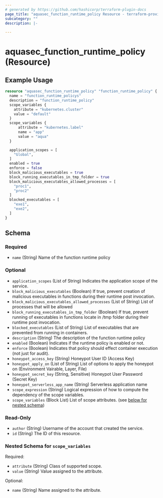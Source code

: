 ```yaml
---
# generated by https://github.com/hashicorp/terraform-plugin-docs
page_title: "aquasec_function_runtime_policy Resource - terraform-provider-aquasec"
subcategory: ""
description: |-
  
---
```


# aquasec_function_runtime_policy (Resource)



## Example Usage

```terraform
resource "aquasec_function_runtime_policy" "function_runtime_policy" {
  name = "function_runtime_policys"
  description = "function_runtime_policy"
  scope_variables {
    attribute = "kubernetes.cluster"
    value = "default"
  }
  scope_variables {
      attribute = "kubernetes.label"
      name = "app"
      value = "aqua"
  }

  application_scopes = [
    "Global",
  ]
  enabled = true
  enforce = false
  block_malicious_executables = true
  block_running_executables_in_tmp_folder = true
  block_malicious_executables_allowed_processes = [
    "proc1",
    "proc2"
  ]
  blocked_executables = [
    "exe1",
    "exe2",
  ]
}
```

<!-- schema generated by tfplugindocs -->
## Schema

### Required

- `name` (String) Name of the function runtime policy

### Optional

- `application_scopes` (List of String) Indicates the application scope of the service.
- `block_malicious_executables` (Boolean) If true, prevent creation of malicious executables in functions during their runtime post invocation.
- `block_malicious_executables_allowed_processes` (List of String) List of processes that will be allowed
- `block_running_executables_in_tmp_folder` (Boolean) If true, prevent running of executables in functions locate in /tmp folder during their runtime post invocation.
- `blocked_executables` (List of String) List of executables that are prevented from running in containers.
- `description` (String) The description of the function runtime policy
- `enabled` (Boolean) Indicates if the runtime policy is enabled or not.
- `enforce` (Boolean) Indicates that policy should effect container execution (not just for audit).
- `honeypot_access_key` (String) Honeypot User ID (Access Key)
- `honeypot_apply_on` (List of String) List of options to apply the honeypot on (Environment Vairable, Layer, File)
- `honeypot_secret_key` (String, Sensitive) Honeypot User Password (Secret Key)
- `honeypot_serverless_app_name` (String) Serverless application name
- `scope_expression` (String) Logical expression of how to compute the dependency of the scope variables.
- `scope_variables` (Block List) List of scope attributes. (see [below for nested schema](#nestedblock--scope_variables))

### Read-Only

- `author` (String) Username of the account that created the service.
- `id` (String) The ID of this resource.

<a id="nestedblock--scope_variables"></a>
### Nested Schema for `scope_variables`

Required:

- `attribute` (String) Class of supported scope.
- `value` (String) Value assigned to the attribute.

Optional:

- `name` (String) Name assigned to the attribute.
